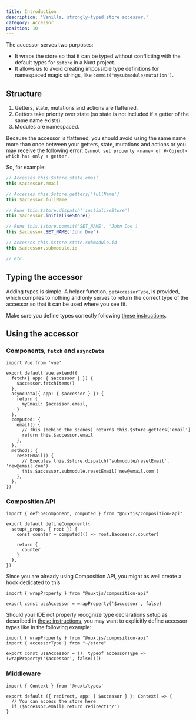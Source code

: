 ```yaml
---
title: Introduction
description: 'Vanilla, strongly-typed store accessor.'
category: Accessor
position: 10
---
```


The accessor serves two purposes:

- It wraps the store so that it can be typed without conflicting with the default types for `$store` in a Nuxt project.
- It allows us to avoid creating impossible type definitions for namespaced magic strings, like `commit('mysubmodule/mutation')`.

## Structure

1. Getters, state, mutations and actions are flattened.
2. Getters take priority over state (so state is not included if a getter of the same name exists).
3. Modules are namespaced.

<d-alert type="warning">

Because the accessor is flattened, you should avoid using the same name more than once between your getters, state, mutations and actions or you may receive the following error: `Cannot set property <name> of #<Object> which has only a getter.`

</d-alert>

So, for example:

```ts
// Accesses this.$store.state.email
this.$accessor.email

// Accesses this.$store.getters['fullName']
this.$accessor.fullName

// Runs this.$store.dispatch('initialiseStore')
this.$accessor.initialiseStore()

// Runs this.$store.commit('SET_NAME', 'John Doe')
this.$accessor.SET_NAME('John Doe')

// Accesses this.$store.state.submodule.id
this.$accessor.submodule.id

// etc.
```

## Typing the accessor

Adding types is simple. A helper function, `getAccessorType`, is provided, which compiles to nothing and only serves to return the correct type of the accessor so that it can be used where you see fit.

Make sure you define types correctly following [these instructions](/getting-started-nuxt#add-type-definitions).

## Using the accessor

### Components, `fetch` and `asyncData`

```ts{}[components/sampleComponent.vue]
import Vue from 'vue'

export default Vue.extend({
  fetch({ app: { $accessor } }) {
    $accessor.fetchItems()
  },
  asyncData({ app: { $accessor } }) {
    return {
      myEmail: $accessor.email,
    }
  },
  computed: {
    email() {
      // This (behind the scenes) returns this.$store.getters['email']
      return this.$accessor.email
    },
  },
  methods: {
    resetEmail() {
      // Executes this.$store.dispatch('submodule/resetEmail', 'new@email.com')
      this.$accessor.submodule.resetEmail('new@email.com')
    },
  },
})
```

### Composition API

```ts{}[components/sampleComponent.vue]
import { defineComponent, computed } from "@nuxtjs/composition-api"

export default defineComponent({
  setup(_props, { root }) {
    const counter = computed(() => root.$accessor.counter)

    return {
      counter
    }
  },
})
```

Since you are already using Composition API, you might as well create a hook dedicated to this

```ts{}[hooks/useAccessor.ts]
import { wrapProperty } from "@nuxtjs/composition-api"

export const useAccessor = wrapProperty('$accessor', false)
```

Should your IDE not properly recognize type declarations setup as described in [these instructions](/getting-started-nuxt#add-type-definitions),
you may want to explicitly define accessor types like in the following example:

```ts{}[hooks/useAccessor.ts]
import { wrapProperty } from "@nuxtjs/composition-api"
import { accessorType } from "~/store"

export const useAccessor = (): typeof accessorType => (wrapProperty('$accessor', false))()
```

### Middleware

```ts{}[middleware/test.ts]
import { Context } from '@nuxt/types'

export default ({ redirect, app: { $accessor } }: Context) => {
  // You can access the store here
  if ($accessor.email) return redirect('/')
}
```
